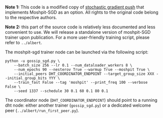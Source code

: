 __Note 1:__ This code is a modified copy of [stochastic gradient push](https://github.com/facebookresearch/stochastic_gradient_push)
that implements Moshpit-SGD as an option. All rights to the original code belong to the respective authors.

__Note 2:__ this part of the source code is relatively less documented and less convenient to use. We will release a standalone
version of moshpit-SGD trainer upon publication. For a more user-friendly training script, please refer to `../albert`.

The moshpit-sgd trainer node can be launched via the following script:

```
python -u gossip_sgd.py \
    --batch_size 256 --lr 0.1 --num_dataloader_workers 8 \
    --num_epochs 90 --nesterov True --warmup True --moshpit True \
    --initial_peers DHT_COORDINATOR_ENDPOINT --target_group_size XXX --initial_group_bits YYY \
    --train_fast False --tag 'moshpit' --print_freq 100 --verbose False \
    --seed 1337 --schedule 30 0.1 60 0.1 80 0.1
```

The coordinator node (`DHT_COORDINATOR_ENDPOINT`) should point to a running dht node:
either another trainer (`gossip_sgd.py`) or a dedicated welcome peer (`../albert/run_first_peer.py`).


